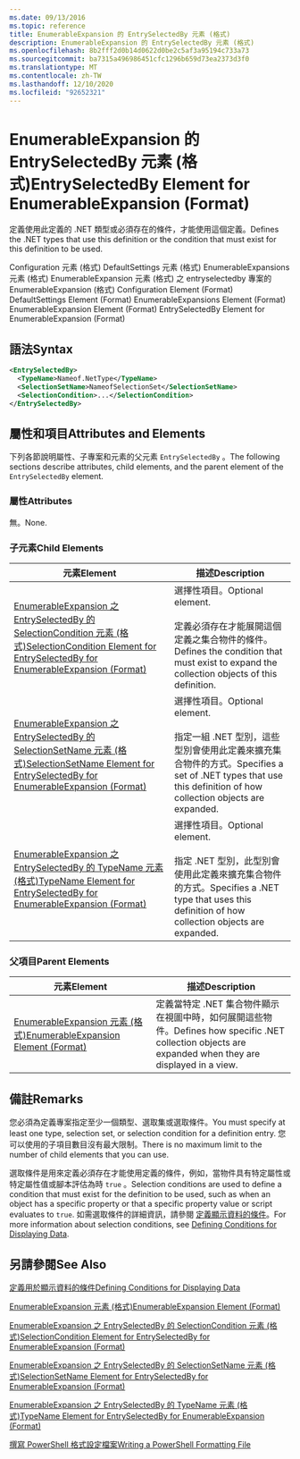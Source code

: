 ```yaml
---
ms.date: 09/13/2016
ms.topic: reference
title: EnumerableExpansion 的 EntrySelectedBy 元素 (格式)
description: EnumerableExpansion 的 EntrySelectedBy 元素 (格式)
ms.openlocfilehash: 8b2fff2d0b14d0622d0be2c5af3a95194c733a73
ms.sourcegitcommit: ba7315a496986451cfc1296b659d73ea2373d3f0
ms.translationtype: MT
ms.contentlocale: zh-TW
ms.lasthandoff: 12/10/2020
ms.locfileid: "92652321"
---
```

# <a name="entryselectedby-element-for-enumerableexpansion-format"></a><span data-ttu-id="5b8b3-103">EnumerableExpansion 的 EntrySelectedBy 元素 (格式)</span><span class="sxs-lookup"><span data-stu-id="5b8b3-103">EntrySelectedBy Element for EnumerableExpansion (Format)</span></span>

<span data-ttu-id="5b8b3-104">定義使用此定義的 .NET 類型或必須存在的條件，才能使用這個定義。</span><span class="sxs-lookup"><span data-stu-id="5b8b3-104">Defines the .NET types that use this definition or the condition that must exist for this definition to be used.</span></span>

<span data-ttu-id="5b8b3-105">Configuration 元素 (格式) DefaultSettings 元素 (格式) EnumerableExpansions 元素 (格式) EnumerableExpansion 元素 (格式) 之 entryselectedby 專案的 EnumerableExpansion (格式) </span><span class="sxs-lookup"><span data-stu-id="5b8b3-105">Configuration Element (Format) DefaultSettings Element (Format) EnumerableExpansions Element (Format) EnumerableExpansion Element (Format) EntrySelectedBy Element for EnumerableExpansion (Format)</span></span>

## <a name="syntax"></a><span data-ttu-id="5b8b3-106">語法</span><span class="sxs-lookup"><span data-stu-id="5b8b3-106">Syntax</span></span>

```xml
<EntrySelectedBy>
  <TypeName>Nameof.NetType</TypeName>
  <SelectionSetName>NameofSelectionSet</SelectionSetName>
  <SelectionCondition>...</SelectionCondition>
</EntrySelectedBy>
```

## <a name="attributes-and-elements"></a><span data-ttu-id="5b8b3-107">屬性和項目</span><span class="sxs-lookup"><span data-stu-id="5b8b3-107">Attributes and Elements</span></span>

<span data-ttu-id="5b8b3-108">下列各節說明屬性、子專案和元素的父元素 `EntrySelectedBy` 。</span><span class="sxs-lookup"><span data-stu-id="5b8b3-108">The following sections describe attributes, child elements, and the parent element of the `EntrySelectedBy` element.</span></span>

### <a name="attributes"></a><span data-ttu-id="5b8b3-109">屬性</span><span class="sxs-lookup"><span data-stu-id="5b8b3-109">Attributes</span></span>

<span data-ttu-id="5b8b3-110">無。</span><span class="sxs-lookup"><span data-stu-id="5b8b3-110">None.</span></span>

### <a name="child-elements"></a><span data-ttu-id="5b8b3-111">子元素</span><span class="sxs-lookup"><span data-stu-id="5b8b3-111">Child Elements</span></span>

|<span data-ttu-id="5b8b3-112">元素</span><span class="sxs-lookup"><span data-stu-id="5b8b3-112">Element</span></span>|<span data-ttu-id="5b8b3-113">描述</span><span class="sxs-lookup"><span data-stu-id="5b8b3-113">Description</span></span>|
|-------------|-----------------|
|[<span data-ttu-id="5b8b3-114">EnumerableExpansion 之 EntrySelectedBy 的 SelectionCondition 元素 (格式)</span><span class="sxs-lookup"><span data-stu-id="5b8b3-114">SelectionCondition Element for EntrySelectedBy for EnumerableExpansion (Format)</span></span>](./selectioncondition-element-for-entryselectedby-for-enumerableexpansion-format.md)|<span data-ttu-id="5b8b3-115">選擇性項目。</span><span class="sxs-lookup"><span data-stu-id="5b8b3-115">Optional element.</span></span><br /><br /> <span data-ttu-id="5b8b3-116">定義必須存在才能展開這個定義之集合物件的條件。</span><span class="sxs-lookup"><span data-stu-id="5b8b3-116">Defines the condition that must exist to expand the collection objects of this definition.</span></span>|
|[<span data-ttu-id="5b8b3-117">EnumerableExpansion 之 EntrySelectedBy 的 SelectionSetName 元素 (格式)</span><span class="sxs-lookup"><span data-stu-id="5b8b3-117">SelectionSetName Element for EntrySelectedBy for EnumerableExpansion (Format)</span></span>](./selectionsetname-element-for-entryselectedby-for-enumerableexpansion-format.md)|<span data-ttu-id="5b8b3-118">選擇性項目。</span><span class="sxs-lookup"><span data-stu-id="5b8b3-118">Optional element.</span></span><br /><br /> <span data-ttu-id="5b8b3-119">指定一組 .NET 型別，這些型別會使用此定義來擴充集合物件的方式。</span><span class="sxs-lookup"><span data-stu-id="5b8b3-119">Specifies a set of .NET types that use this definition of how collection objects are expanded.</span></span>|
|[<span data-ttu-id="5b8b3-120">EnumerableExpansion 之 EntrySelectedBy 的 TypeName 元素 (格式)</span><span class="sxs-lookup"><span data-stu-id="5b8b3-120">TypeName Element for EntrySelectedBy for EnumerableExpansion (Format)</span></span>](./typename-element-for-entryselectedby-for-enumerableexpansion-format.md)|<span data-ttu-id="5b8b3-121">選擇性項目。</span><span class="sxs-lookup"><span data-stu-id="5b8b3-121">Optional element.</span></span><br /><br /> <span data-ttu-id="5b8b3-122">指定 .NET 型別，此型別會使用此定義來擴充集合物件的方式。</span><span class="sxs-lookup"><span data-stu-id="5b8b3-122">Specifies a .NET type that uses this definition of how collection objects are expanded.</span></span>|

### <a name="parent-elements"></a><span data-ttu-id="5b8b3-123">父項目</span><span class="sxs-lookup"><span data-stu-id="5b8b3-123">Parent Elements</span></span>

|<span data-ttu-id="5b8b3-124">元素</span><span class="sxs-lookup"><span data-stu-id="5b8b3-124">Element</span></span>|<span data-ttu-id="5b8b3-125">描述</span><span class="sxs-lookup"><span data-stu-id="5b8b3-125">Description</span></span>|
|-------------|-----------------|
|[<span data-ttu-id="5b8b3-126">EnumerableExpansion 元素 (格式)</span><span class="sxs-lookup"><span data-stu-id="5b8b3-126">EnumerableExpansion Element (Format)</span></span>](./enumerableexpansion-element-format.md)|<span data-ttu-id="5b8b3-127">定義當特定 .NET 集合物件顯示在視圖中時，如何展開這些物件。</span><span class="sxs-lookup"><span data-stu-id="5b8b3-127">Defines how specific .NET collection objects are expanded when they are displayed in a view.</span></span>|

## <a name="remarks"></a><span data-ttu-id="5b8b3-128">備註</span><span class="sxs-lookup"><span data-stu-id="5b8b3-128">Remarks</span></span>

<span data-ttu-id="5b8b3-129">您必須為定義專案指定至少一個類型、選取集或選取條件。</span><span class="sxs-lookup"><span data-stu-id="5b8b3-129">You must specify at least one type, selection set, or selection condition for a definition entry.</span></span> <span data-ttu-id="5b8b3-130">您可以使用的子項目數目沒有最大限制。</span><span class="sxs-lookup"><span data-stu-id="5b8b3-130">There is no maximum limit to the number of child elements that you can use.</span></span>

<span data-ttu-id="5b8b3-131">選取條件是用來定義必須存在才能使用定義的條件，例如，當物件具有特定屬性或特定屬性值或腳本評估為時 `true` 。</span><span class="sxs-lookup"><span data-stu-id="5b8b3-131">Selection conditions are used to define a condition that must exist for the definition to be used, such as when an object has a specific property or that a specific property value or script evaluates to `true`.</span></span> <span data-ttu-id="5b8b3-132">如需選取條件的詳細資訊，請參閱 [定義顯示資料的條件](./defining-conditions-for-displaying-data.md)。</span><span class="sxs-lookup"><span data-stu-id="5b8b3-132">For more information about selection conditions, see [Defining Conditions for Displaying Data](./defining-conditions-for-displaying-data.md).</span></span>

## <a name="see-also"></a><span data-ttu-id="5b8b3-133">另請參閱</span><span class="sxs-lookup"><span data-stu-id="5b8b3-133">See Also</span></span>

[<span data-ttu-id="5b8b3-134">定義用於顯示資料的條件</span><span class="sxs-lookup"><span data-stu-id="5b8b3-134">Defining Conditions for Displaying Data</span></span>](./defining-conditions-for-displaying-data.md)

[<span data-ttu-id="5b8b3-135">EnumerableExpansion 元素 (格式)</span><span class="sxs-lookup"><span data-stu-id="5b8b3-135">EnumerableExpansion Element (Format)</span></span>](./enumerableexpansion-element-format.md)

[<span data-ttu-id="5b8b3-136">EnumerableExpansion 之 EntrySelectedBy 的 SelectionCondition 元素 (格式)</span><span class="sxs-lookup"><span data-stu-id="5b8b3-136">SelectionCondition Element for EntrySelectedBy for EnumerableExpansion (Format)</span></span>](./selectioncondition-element-for-entryselectedby-for-enumerableexpansion-format.md)

[<span data-ttu-id="5b8b3-137">EnumerableExpansion 之 EntrySelectedBy 的 SelectionSetName 元素 (格式)</span><span class="sxs-lookup"><span data-stu-id="5b8b3-137">SelectionSetName Element for EntrySelectedBy for EnumerableExpansion (Format)</span></span>](./selectionsetname-element-for-entryselectedby-for-enumerableexpansion-format.md)

[<span data-ttu-id="5b8b3-138">EnumerableExpansion 之 EntrySelectedBy 的 TypeName 元素 (格式)</span><span class="sxs-lookup"><span data-stu-id="5b8b3-138">TypeName Element for EntrySelectedBy for EnumerableExpansion (Format)</span></span>](./typename-element-for-entryselectedby-for-enumerableexpansion-format.md)

[<span data-ttu-id="5b8b3-139">撰寫 PowerShell 格式設定檔案</span><span class="sxs-lookup"><span data-stu-id="5b8b3-139">Writing a PowerShell Formatting File</span></span>](./writing-a-powershell-formatting-file.md)
